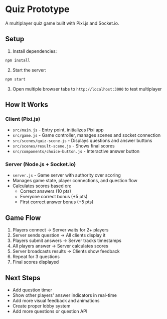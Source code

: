 # Quiz Prototype

A multiplayer quiz game built with Pixi.js and Socket.io.

## Setup

1. Install dependencies:
```bash
npm install
```

2. Start the server:
```bash
npm start
```

3. Open multiple browser tabs to `http://localhost:3000` to test multiplayer

## How It Works

### Client (Pixi.js)
- `src/main.js` - Entry point, initializes Pixi app
- `src/game.js` - Game controller, manages scenes and socket connection
- `src/scenes/quiz-scene.js` - Displays questions and answer buttons
- `src/scenes/result-scene.js` - Shows final scores
- `src/components/choice-button.js` - Interactive answer button

### Server (Node.js + Socket.io)
- `server.js` - Game server with authority over scoring
- Manages game state, player connections, and question flow
- Calculates scores based on:
  - Correct answers (10 pts)
  - Everyone correct bonus (+5 pts)
  - First correct answer bonus (+5 pts)

## Game Flow

1. Players connect → Server waits for 2+ players
2. Server sends question → All clients display it
3. Players submit answers → Server tracks timestamps
4. All players answer → Server calculates scores
5. Server broadcasts results → Clients show feedback
6. Repeat for 3 questions
7. Final scores displayed

## Next Steps

- Add question timer
- Show other players' answer indicators in real-time
- Add more visual feedback and animations
- Create proper lobby system
- Add more questions or question API